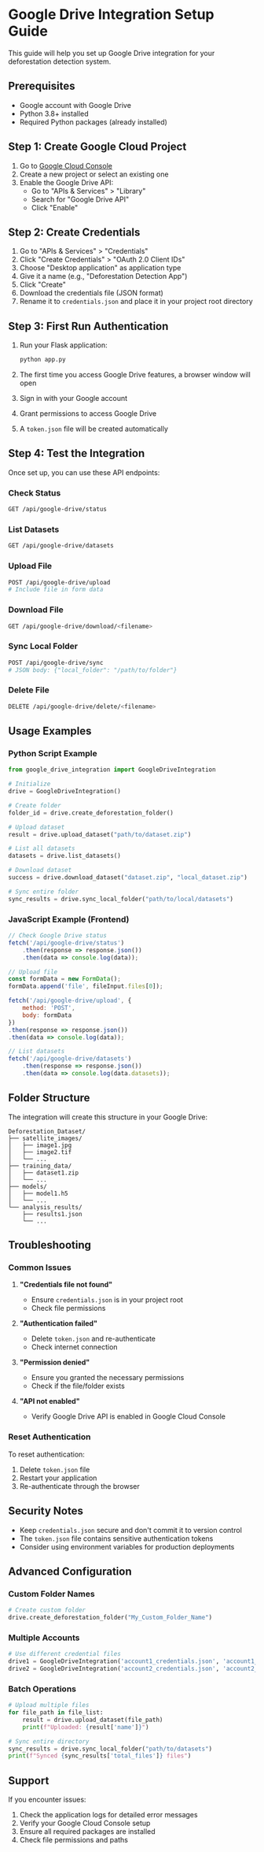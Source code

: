 # Google Drive Integration Setup Guide

This guide will help you set up Google Drive integration for your deforestation detection system.

## Prerequisites

- Google account with Google Drive
- Python 3.8+ installed
- Required Python packages (already installed)

## Step 1: Create Google Cloud Project

1. Go to [Google Cloud Console](https://console.cloud.google.com/)
2. Create a new project or select an existing one
3. Enable the Google Drive API:
   - Go to "APIs & Services" > "Library"
   - Search for "Google Drive API"
   - Click "Enable"

## Step 2: Create Credentials

1. Go to "APIs & Services" > "Credentials"
2. Click "Create Credentials" > "OAuth 2.0 Client IDs"
3. Choose "Desktop application" as application type
4. Give it a name (e.g., "Deforestation Detection App")
5. Click "Create"
6. Download the credentials file (JSON format)
7. Rename it to `credentials.json` and place it in your project root directory

## Step 3: First Run Authentication

1. Run your Flask application:
   ```bash
   python app.py
   ```

2. The first time you access Google Drive features, a browser window will open
3. Sign in with your Google account
4. Grant permissions to access Google Drive
5. A `token.json` file will be created automatically

## Step 4: Test the Integration

Once set up, you can use these API endpoints:

### Check Status
```bash
GET /api/google-drive/status
```

### List Datasets
```bash
GET /api/google-drive/datasets
```

### Upload File
```bash
POST /api/google-drive/upload
# Include file in form data
```

### Download File
```bash
GET /api/google-drive/download/<filename>
```

### Sync Local Folder
```bash
POST /api/google-drive/sync
# JSON body: {"local_folder": "/path/to/folder"}
```

### Delete File
```bash
DELETE /api/google-drive/delete/<filename>
```

## Usage Examples

### Python Script Example
```python
from google_drive_integration import GoogleDriveIntegration

# Initialize
drive = GoogleDriveIntegration()

# Create folder
folder_id = drive.create_deforestation_folder()

# Upload dataset
result = drive.upload_dataset("path/to/dataset.zip")

# List all datasets
datasets = drive.list_datasets()

# Download dataset
success = drive.download_dataset("dataset.zip", "local_dataset.zip")

# Sync entire folder
sync_results = drive.sync_local_folder("path/to/local/datasets")
```

### JavaScript Example (Frontend)
```javascript
// Check Google Drive status
fetch('/api/google-drive/status')
    .then(response => response.json())
    .then(data => console.log(data));

// Upload file
const formData = new FormData();
formData.append('file', fileInput.files[0]);

fetch('/api/google-drive/upload', {
    method: 'POST',
    body: formData
})
.then(response => response.json())
.then(data => console.log(data));

// List datasets
fetch('/api/google-drive/datasets')
    .then(response => response.json())
    .then(data => console.log(data.datasets));
```

## Folder Structure

The integration will create this structure in your Google Drive:

```
Deforestation_Dataset/
├── satellite_images/
│   ├── image1.jpg
│   ├── image2.tif
│   └── ...
├── training_data/
│   ├── dataset1.zip
│   └── ...
├── models/
│   ├── model1.h5
│   └── ...
└── analysis_results/
    ├── results1.json
    └── ...
```

## Troubleshooting

### Common Issues

1. **"Credentials file not found"**
   - Ensure `credentials.json` is in your project root
   - Check file permissions

2. **"Authentication failed"**
   - Delete `token.json` and re-authenticate
   - Check internet connection

3. **"Permission denied"**
   - Ensure you granted the necessary permissions
   - Check if the file/folder exists

4. **"API not enabled"**
   - Verify Google Drive API is enabled in Google Cloud Console

### Reset Authentication

To reset authentication:
1. Delete `token.json` file
2. Restart your application
3. Re-authenticate through the browser

## Security Notes

- Keep `credentials.json` secure and don't commit it to version control
- The `token.json` file contains sensitive authentication tokens
- Consider using environment variables for production deployments

## Advanced Configuration

### Custom Folder Names
```python
# Create custom folder
drive.create_deforestation_folder("My_Custom_Folder_Name")
```

### Multiple Accounts
```python
# Use different credential files
drive1 = GoogleDriveIntegration('account1_credentials.json', 'account1_token.json')
drive2 = GoogleDriveIntegration('account2_credentials.json', 'account2_token.json')
```

### Batch Operations
```python
# Upload multiple files
for file_path in file_list:
    result = drive.upload_dataset(file_path)
    print(f"Uploaded: {result['name']}")

# Sync entire directory
sync_results = drive.sync_local_folder("path/to/datasets")
print(f"Synced {sync_results['total_files']} files")
```

## Support

If you encounter issues:
1. Check the application logs for detailed error messages
2. Verify your Google Cloud Console setup
3. Ensure all required packages are installed
4. Check file permissions and paths
